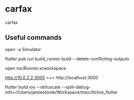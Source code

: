 # carfax

carfax

## Useful commands

open -a Simulator

flutter pub run build_runner build --delete-conflicting-outputs

open ios/Runner.xcworkspace

http://10.0.2.2:3000 === http://localhost:3000

flutter build ios --obfuscate --split-debug-info=//Users/jamieotoole/Workspace/misc/ltclive_flutter
